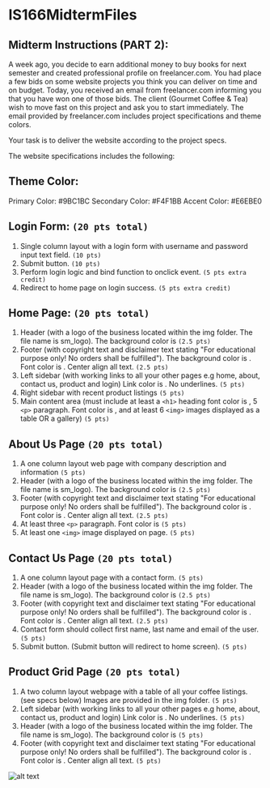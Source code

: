 # IS166MidtermFiles

## Midterm Instructions (PART 2): 
A week ago, you decide to earn additional money to buy books for next semester and created professional profile on freelancer.com. You had place a few bids on some website projects you think you can deliver on time and on budget. Today, you received an email from freelancer.com informing you that you have won one of those bids. The client (Gourmet Coffee & Tea) wish to move fast on this project and ask you to start immediately. The email provided by freelancer.com includes project specifications and theme colors. 

Your task is to deliver the website according to the project specs.


The website specifications includes the following:

## Theme Color:
Primary Color: #9BC1BC
Secondary Color: #F4F1BB
Accent Color: #E6EBE0

## Login Form: `(20 pts total)`
1. Single column layout with a login form with username and password input text field. `(10 pts)`
2. Submit button. `(10 pts)`
3. Perform login logic and bind function to onclick event. `(5 pts extra credit)`
4. Redirect to home page on login success. `(5 pts extra credit)`

## Home Page:  `(20 pts total)`
1. Header (with a logo of the business located within the img folder. The file name is sm_logo). The background color is <Primary Color>  `(2.5 pts)`
2. Footer (with copyright text and disclaimer text stating "For educational purpose only! No orders shall be fulfilled"). The background color is <Primary Color>. Font color is <Secondary Color>. Center align all text. `(2.5 pts)`
3. Left sidebar (with working links to all your other pages e.g home, about, contact us, product and login) Link color is <Secondary Color>. No underlines. `(5 pts)`
4. Right sidebar with recent product listings `(5 pts)`
5. Main content area (must include at least a `<h1>` heading font color is <Secondary Color>, 5 `<p>` paragraph. Font color is <Secondary Color>, and at least 6 `<img>` images displayed as a table OR a gallery) `(5 pts)`

## About Us Page  `(20 pts total)`
1. A one column layout web page with company description and information `(5 pts)`
2. Header (with a logo of the business located within the img folder. The file name is sm_logo). The background color is <Primary Color> `(2.5 pts)`
3. Footer (with copyright text and disclaimer text stating "For educational purpose only! No orders shall be fulfilled"). The background color is <Primary Color>. Font color is <Secondary Color>. Center align all text. `(2.5 pts)`
4. At least three `<p>` paragraph. Font color is <Accent Color> `(5 pts)`
5. At least one `<img>` image displayed on page.  `(5 pts)`

## Contact Us Page  `(20 pts total)`
1. A one column layout page with a contact form.  `(5 pts)`
2. Header (with a logo of the business located within the img folder. The file name is sm_logo). The background color is <Primary Color> `(2.5 pts)`
3. Footer (with copyright text and disclaimer text stating "For educational purpose only! No orders shall be fulfilled"). The background color is <Primary Color>. Font color is <Secondary Color>. Center align all text. `(2.5 pts)`
4. Contact form should collect first name, last name and email of the user. `(5 pts)`
5. Submit button. (Submit button will redirect to home screen). `(5 pts)`

## Product Grid Page  `(20 pts total)`
1. A two column layout webpage with a table of all your coffee listings. (see specs below) Images are provided in the img folder. `(5 pts)`
2. Left sidebar (with working links to all your other pages e.g home, about, contact us, product and login) Link color is <Secondary Color>. No underlines. `(5 pts)`
3. Header (with a logo of the business located within the img folder. The file name is sm_logo). The background color is <Primary Color> `(5 pts)`
4. Footer (with copyright text and disclaimer text stating "For educational purpose only! No orders shall be fulfilled"). The background color is <Primary Color>. Font color is <Secondary Color>. Center align all text. `(5 pts)`


![alt text](./img/product_grid_mockup.png)


